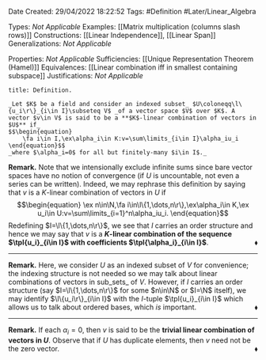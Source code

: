 <div class="topSpace"></div>

Date Created: 29/04/2022 18:22:52
Tags: #Definition #Later/Linear_Algebra

Types: _Not Applicable_
Examples: [[Matrix multiplication (columns slash rows)]]
Constructions: [[Linear Independence]], [[Linear Span]]
Generalizations: _Not Applicable_

Properties: _Not Applicable_
Sufficiencies: [[Unique Representation Theorem (Hamel)]]
Equivalences: [[Linear combination iff in smallest containing subspace]]
Justifications: _Not Applicable_

``` ad-Definition
title: Definition.

_Let $K$ be a field and consider an indexed subset_ $U\coloneqq\l\{u_i\r\}_{i\in I}\subseteq V$ _of a vector space $V$ over $K$. A vector $v\in V$ is said to be a **$K$-linear combination of vectors in $U$** if_
$$\begin{equation}
    \fa i\in I,\ex\alpha_i\in K:v=\sum\limits_{i\in I}\alpha_iu_i
\end{equation}$$
_where $\alpha_i=0$ for all but finitely-many $i\in I$._

```

**Remark.** Note that we intensionally exclude infinite sums since bare vector spaces have no notion of convergence (if $U$ is uncountable, not even a series can be written). Indeed, we may rephrase this definition by saying that $v$ is a $K$-linear combination of vectors in $U$ if
$$\begin{equation}
    \ex n\in\N,\fa i\in\l\{1,\dots,n\r\},\ex\alpha_i\in K,\ex u_i\in U:v=\sum\limits_{i=1}^n\alpha_iu_i.
\end{equation}$$
Redefining $I=\l\{1,\dots,n\r\}$, we see that $I$ carries an order structure and hence we may say that $v$ is a **$K$-linear combination of the sequence $\tpl{u_i}_{i\in I}$ with coefficients $\tpl{\alpha_i}_{i\in I}$**.<span style="float:right;">$\blacklozenge$</span>

---

**Remark.** Here, we consider $U$ as an indexed subset of $V$ for convenience; the indexing structure is not needed so we may talk about linear combinations of vectors in sub_sets_ of $V$. However, if $I$ carries an order structure (say $I=\l\{1,\dots,n\r\}$ for some $n\in\N$ or $I=\N$ itself), we may identify $\l\{u_i\r\}_{i\in I}$ with the $I$-tuple $\tpl{u_i}_{i\in I}$ which allows us to talk about ordered bases, which _is_ important.<span style="float:right;">$\blacklozenge$</span>

---

**Remark.** If each $\alpha_i=0$, then $v$ is said to be the **trivial linear combination of vectors in $U$**. Observe that if $U$ has duplicate elements, then $v$ need not be the zero vector.<span style="float:right;">$\blacklozenge$</span>
